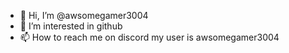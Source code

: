 - 👋 Hi, I’m @awsomegamer3004
- 👀 I’m interested in github
- 📫 How to reach me on discord my user is awsomegamer3004


